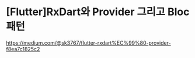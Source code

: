 # [Flutter]RxDart와 Provider 그리고 Bloc 패턴

https://medium.com/@sk3767/flutter-rxdart%EC%99%80-provider-f8ea7c1825c2